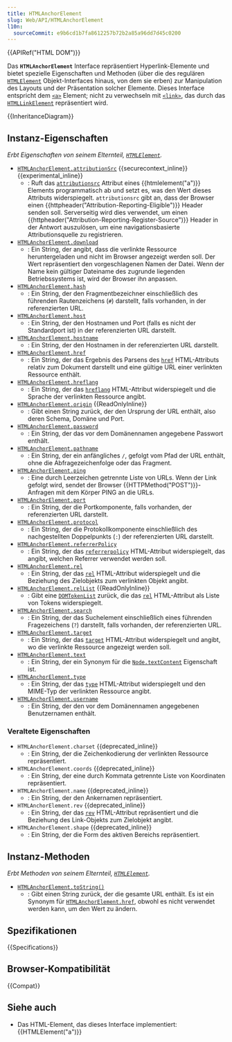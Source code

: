 ```yaml
---
title: HTMLAnchorElement
slug: Web/API/HTMLAnchorElement
l10n:
  sourceCommit: e9b6cd1b7fa8612257b72b2a85a96dd7d45c0200
---
```


{{APIRef("HTML DOM")}}

Das **`HTMLAnchorElement`** Interface repräsentiert Hyperlink-Elemente und bietet spezielle Eigenschaften und Methoden (über die des regulären [`HTMLElement`](/de/docs/Web/API/HTMLElement) Objekt-Interfaces hinaus, von dem sie erben) zur Manipulation des Layouts und der Präsentation solcher Elemente. Dieses Interface entspricht dem [`<a>`](/de/docs/Web/HTML/Reference/Elements/a) Element; nicht zu verwechseln mit [`<link>`](/de/docs/Web/HTML/Reference/Elements/link), das durch das [`HTMLLinkElement`](/de/docs/Web/API/HTMLLinkElement) repräsentiert wird.

{{InheritanceDiagram}}

## Instanz-Eigenschaften

_Erbt Eigenschaften von seinem Elternteil, [`HTMLElement`](/de/docs/Web/API/HTMLElement)._

- [`HTMLAnchorElement.attributionSrc`](/de/docs/Web/API/HTMLAnchorElement/attributionSrc) {{securecontext_inline}} {{experimental_inline}}
  - : Ruft das [`attributionsrc`](/de/docs/Web/HTML/Reference/Elements/a#attributionsrc) Attribut eines {{htmlelement("a")}} Elements programmatisch ab und setzt es, was den Wert dieses Attributs widerspiegelt. `attributionsrc` gibt an, dass der Browser einen {{httpheader("Attribution-Reporting-Eligible")}} Header senden soll. Serverseitig wird dies verwendet, um einen {{httpheader("Attribution-Reporting-Register-Source")}} Header in der Antwort auszulösen, um eine navigationsbasierte Attributionsquelle zu registrieren.
- [`HTMLAnchorElement.download`](/de/docs/Web/API/HTMLAnchorElement/download)
  - : Ein String, der angibt, dass die verlinkte Ressource heruntergeladen und nicht im Browser angezeigt werden soll. Der Wert repräsentiert den vorgeschlagenen Namen der Datei. Wenn der Name kein gültiger Dateiname des zugrunde liegenden Betriebssystems ist, wird der Browser ihn anpassen.
- [`HTMLAnchorElement.hash`](/de/docs/Web/API/HTMLAnchorElement/hash)
  - : Ein String, der den Fragmentbezeichner einschließlich des führenden Rautenzeichens (`#`) darstellt, falls vorhanden, in der referenzierten URL.
- [`HTMLAnchorElement.host`](/de/docs/Web/API/HTMLAnchorElement/host)
  - : Ein String, der den Hostnamen und Port (falls es nicht der Standardport ist) in der referenzierten URL darstellt.
- [`HTMLAnchorElement.hostname`](/de/docs/Web/API/HTMLAnchorElement/hostname)
  - : Ein String, der den Hostnamen in der referenzierten URL darstellt.
- [`HTMLAnchorElement.href`](/de/docs/Web/API/HTMLAnchorElement/href)
  - : Ein String, der das Ergebnis des Parsens des [`href`](/de/docs/Web/HTML/Reference/Elements/a#href) HTML-Attributs relativ zum Dokument darstellt und eine gültige URL einer verlinkten Ressource enthält.
- [`HTMLAnchorElement.hreflang`](/de/docs/Web/API/HTMLAnchorElement/hreflang)
  - : Ein String, der das [`hreflang`](/de/docs/Web/HTML/Reference/Elements/a#hreflang) HTML-Attribut widerspiegelt und die Sprache der verlinkten Ressource angibt.
- [`HTMLAnchorElement.origin`](/de/docs/Web/API/HTMLAnchorElement/origin) {{ReadOnlyInline}}
  - : Gibt einen String zurück, der den Ursprung der URL enthält, also deren Schema, Domäne und Port.
- [`HTMLAnchorElement.password`](/de/docs/Web/API/HTMLAnchorElement/password)
  - : Ein String, der das vor dem Domänennamen angegebene Passwort enthält.
- [`HTMLAnchorElement.pathname`](/de/docs/Web/API/HTMLAnchorElement/pathname)
  - : Ein String, der ein anfängliches `/`, gefolgt vom Pfad der URL enthält, ohne die Abfragezeichenfolge oder das Fragment.
- [`HTMLAnchorElement.ping`](/de/docs/Web/API/HTMLAnchorElement/ping)
  - : Eine durch Leerzeichen getrennte Liste von URLs. Wenn der Link gefolgt wird, sendet der Browser {{HTTPMethod("POST")}}-Anfragen mit dem Körper PING an die URLs.
- [`HTMLAnchorElement.port`](/de/docs/Web/API/HTMLAnchorElement/port)
  - : Ein String, der die Portkomponente, falls vorhanden, der referenzierten URL darstellt.
- [`HTMLAnchorElement.protocol`](/de/docs/Web/API/HTMLAnchorElement/protocol)
  - : Ein String, der die Protokollkomponente einschließlich des nachgestellten Doppelpunkts (`:`) der referenzierten URL darstellt.
- [`HTMLAnchorElement.referrerPolicy`](/de/docs/Web/API/HTMLAnchorElement/referrerPolicy)
  - : Ein String, der das [`referrerpolicy`](/de/docs/Web/HTML/Reference/Elements/a#referrerpolicy) HTML-Attribut widerspiegelt, das angibt, welchen Referrer verwendet werden soll.
- [`HTMLAnchorElement.rel`](/de/docs/Web/API/HTMLAnchorElement/rel)
  - : Ein String, der das [`rel`](/de/docs/Web/HTML/Reference/Elements/a#rel) HTML-Attribut widerspiegelt und die Beziehung des Zielobjekts zum verlinkten Objekt angibt.
- [`HTMLAnchorElement.relList`](/de/docs/Web/API/HTMLAnchorElement/relList) {{ReadOnlyInline}}
  - : Gibt eine [`DOMTokenList`](/de/docs/Web/API/DOMTokenList) zurück, die das [`rel`](/de/docs/Web/HTML/Reference/Elements/a#rel) HTML-Attribut als Liste von Tokens widerspiegelt.
- [`HTMLAnchorElement.search`](/de/docs/Web/API/HTMLAnchorElement/search)
  - : Ein String, der das Suchelement einschließlich eines führenden Fragezeichens (`?`) darstellt, falls vorhanden, der referenzierten URL.
- [`HTMLAnchorElement.target`](/de/docs/Web/API/HTMLAnchorElement/target)
  - : Ein String, der das [`target`](/de/docs/Web/HTML/Reference/Elements/a#target) HTML-Attribut widerspiegelt und angibt, wo die verlinkte Ressource angezeigt werden soll.
- [`HTMLAnchorElement.text`](/de/docs/Web/API/HTMLAnchorElement/text)
  - : Ein String, der ein Synonym für die [`Node.textContent`](/de/docs/Web/API/Node/textContent) Eigenschaft ist.
- [`HTMLAnchorElement.type`](/de/docs/Web/API/HTMLAnchorElement/type)
  - : Ein String, der das [`type`](/de/docs/Web/HTML/Reference/Elements/a#type) HTML-Attribut widerspiegelt und den MIME-Typ der verlinkten Ressource angibt.
- [`HTMLAnchorElement.username`](/de/docs/Web/API/HTMLAnchorElement/username)
  - : Ein String, der den vor dem Domänennamen angegebenen Benutzernamen enthält.

### Veraltete Eigenschaften

- `HTMLAnchorElement.charset` {{deprecated_inline}}
  - : Ein String, der die Zeichenkodierung der verlinkten Ressource repräsentiert.
- `HTMLAnchorElement.coords` {{deprecated_inline}}
  - : Ein String, der eine durch Kommata getrennte Liste von Koordinaten repräsentiert.
- `HTMLAnchorElement.name` {{deprecated_inline}}
  - : Ein String, der den Ankernamen repräsentiert.
- `HTMLAnchorElement.rev` {{deprecated_inline}}
  - : Ein String, der das [`rev`](/de/docs/Web/HTML/Reference/Elements/a#rev) HTML-Attribut repräsentiert und die Beziehung des Link-Objekts zum Zielobjekt angibt.
- `HTMLAnchorElement.shape` {{deprecated_inline}}
  - : Ein String, der die Form des aktiven Bereichs repräsentiert.

## Instanz-Methoden

_Erbt Methoden von seinem Elternteil, [`HTMLElement`](/de/docs/Web/API/HTMLElement)._

- [`HTMLAnchorElement.toString()`](/de/docs/Web/API/HTMLAnchorElement/toString)
  - : Gibt einen String zurück, der die gesamte URL enthält. Es ist ein Synonym für [`HTMLAnchorElement.href`](/de/docs/Web/API/HTMLAnchorElement/href), obwohl es nicht verwendet werden kann, um den Wert zu ändern.

## Spezifikationen

{{Specifications}}

## Browser-Kompatibilität

{{Compat}}

## Siehe auch

- Das HTML-Element, das dieses Interface implementiert: {{HTMLElement("a")}}
